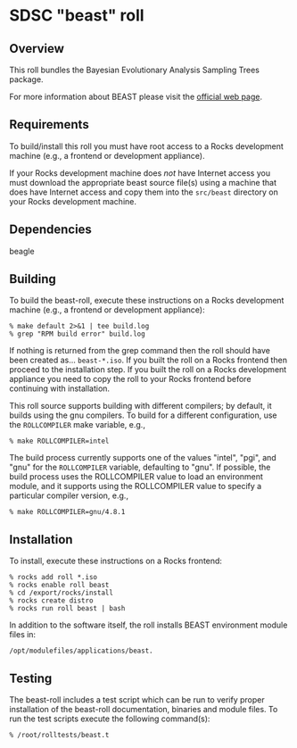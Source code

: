 # SDSC "beast" roll

## Overview

This roll bundles the Bayesian Evolutionary Analysis Sampling Trees package.

For more information about BEAST please visit the <a
href="http://beast.bio.ed.ac.uk/Main_Page" target="_blank">official web page</a>.


## Requirements

To build/install this roll you must have root access to a Rocks development
machine (e.g., a frontend or development appliance).

If your Rocks development machine does *not* have Internet access you must
download the appropriate beast source file(s) using a machine that does have
Internet access and copy them into the `src/beast` directory on your Rocks
development machine.


## Dependencies

beagle


## Building

To build the beast-roll, execute these instructions on a Rocks development
machine (e.g., a frontend or development appliance):

```shell
% make default 2>&1 | tee build.log
% grep "RPM build error" build.log
```

If nothing is returned from the grep command then the roll should have been
created as... `beast-*.iso`. If you built the roll on a Rocks frontend then
proceed to the installation step. If you built the roll on a Rocks development
appliance you need to copy the roll to your Rocks frontend before continuing
with installation.

This roll source supports building with different compilers; by default, it
builds using the gnu compilers.  To build for a different configuration, use
the `ROLLCOMPILER` make variable, e.g.,

```shell
% make ROLLCOMPILER=intel
```

The build process currently supports one of the values "intel", "pgi",
and "gnu" for the `ROLLCOMPILER` variable, defaulting to "gnu".  If possible,
the build process uses the ROLLCOMPILER value to load an environment module,
and it supports using the ROLLCOMPILER value to specify a particular compiler
version, e.g.,

```shell
% make ROLLCOMPILER=gnu/4.8.1
```


## Installation

To install, execute these instructions on a Rocks frontend:

```shell
% rocks add roll *.iso
% rocks enable roll beast
% cd /export/rocks/install
% rocks create distro
% rocks run roll beast | bash
```

In addition to the software itself, the roll installs BEAST environment module
files in:

```shell
/opt/modulefiles/applications/beast.
```


## Testing

The beast-roll includes a test script which can be run to verify proper
installation of the beast-roll documentation, binaries and module files. To run
the test scripts execute the following command(s):

```shell
% /root/rolltests/beast.t 
```

